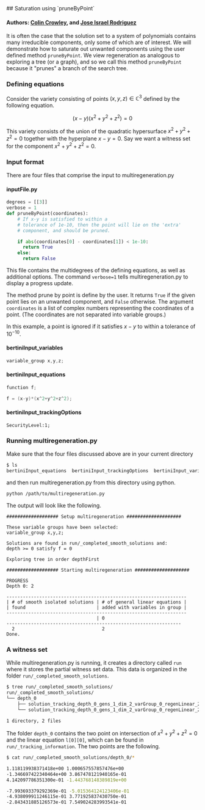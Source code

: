 <link rel="stylesheet" href="modest.css">
<style>
pre, code, pre code {
  max-height: 400px;
}
</style>
## Saturation using `pruneByPoint`

#### Authors: [Colin Crowley](https://sites.google.com/view/colincrowley/home), and [Jose Israel Rodriguez](https://www.math.wisc.edu/~jose/)

It is often the case that the solution set to a system of polynomials 
contains many irreducible components, only some of which are of 
interest. We will demonstrate how to saturate out unwanted components 
using the user defined method `pruneByPoint`. We view regeneration as 
analogous to exploring a tree (or a graph), and so we call this method 
`pruneByPoint` because it "prunes" a branch of the search tree.

### Defining equations

Consider the variety consisting of points $(x,y,z) \in \mathbb{C}^3$ 
defined by the following equation.

$$
(x-y)(x^2+y^2+z^2) = 0
$$

This variety consists of the union of the quadratic hypersurface $x^2 + 
y^2 + z^2 = 0$ together with the hyperplane $x - y = 0$. Say we want a 
witness set for the component $x^2 + y^2 + z^2 = 0$.


### Input format

There are four files that comprise the input to multiregeneration.py

#### inputFile.py
```python
degrees = [[3]]
verbose = 1
def pruneByPoint(coordinates):
    # If x-y is satisfied to within a 
    # tolerance of 1e-10, then the point will lie on the 'extra' 
    # component, and should be pruned.

    if abs(coordinates[0] - coordinates[1]) < 1e-10:
      return True
    else:
      return False
```
This file contains the multidegrees of the defining equations, as well 
as additional options. The command `verbose=1` tells 
multiregeneration.py to display a progress update.

The method prune by point is define by the user. It returns `True` if 
the given point lies on an unwanted component, and `False` otherwise. The 
argument `coordinates` is a list of complex numbers representing the 
coordinates of a point. (The coordinates are not separated into variable 
groups.)

In this example, a point is ignored if it satisfies $x-y$ to within a 
tolerance of $10^{-10}$.

#### bertiniInput_variables
```c
variable_group x,y,z;
```
#### bertiniInput_equations
```c
function f;

f = (x-y)*(x^2+y^2+z^2);
```
#### bertiniInput_trackingOptions
```
SecurityLevel:1;
```

### Running multiregeneration.py

Make sure that the four files discussed above are in your current 
directory
```bash
$ ls
bertiniInput_equations  bertiniInput_trackingOptions  bertiniInput_variables  inputFile.py
```
and then run multiregeneration.py from this directory using python.
```bash
python /path/to/multiregeneration.py
```
The output will look like the following.
```
################### Setup multiregeneration ####################

These variable groups have been selected:
variable_group x,y,z;

Solutions are found in run/_completed_smooth_solutions and:
depth >= 0 satisfy f = 0

Exploring tree in order depthFirst

################### Starting multiregeneration ####################

PROGRESS
Depth 0: 2

------------------------------------------------------------------
| # of smooth isolated solutions | # of general linear equations |
| found                          | added with variables in group |
------------------------------------------------------------------
                                 | 0
----------------------------------------------------------------
  2                                2  
Done.
```

### A witness set
While multiregeneration.py is running, it creates a directory called 
`run` where it stores the partial witness set data. This data is 
organized in the folder `run/_completed_smooth_solutions`.
```bash
$ tree run/_completed_smooth_solutions/
run/_completed_smooth_solutions/
└── depth_0
    ├── solution_tracking_depth_0_gens_1_dim_2_varGroup_0_regenLinear_2_pointId_164244926985_420259138669
    └── solution_tracking_depth_0_gens_1_dim_2_varGroup_0_regenLinear_2_pointId_164244926985_467325455839

1 directory, 2 files
```

The folder `depth_0` contains the two point on intersection of 
$x^2+y^2+z^2 = 0$ and the 
linear equation `l[0][0]`, which can be found in 
`run/_tracking_information`.
The two points are the following.
```bash 
$ cat run/_completed_smooth_solutions/depth_0/*

1.118119938371418e+00 1.000657557857476e+00
-1.346697422340464e+00 3.867478121940165e-01
4.142097786351300e-01 -1.443768148389819e+00

-7.993693379292369e-01 -5.015364124123406e-01
-4.938099911246115e-01 3.771925837430750e-01
-2.843431885126573e-01 7.549024283993541e-01
```
